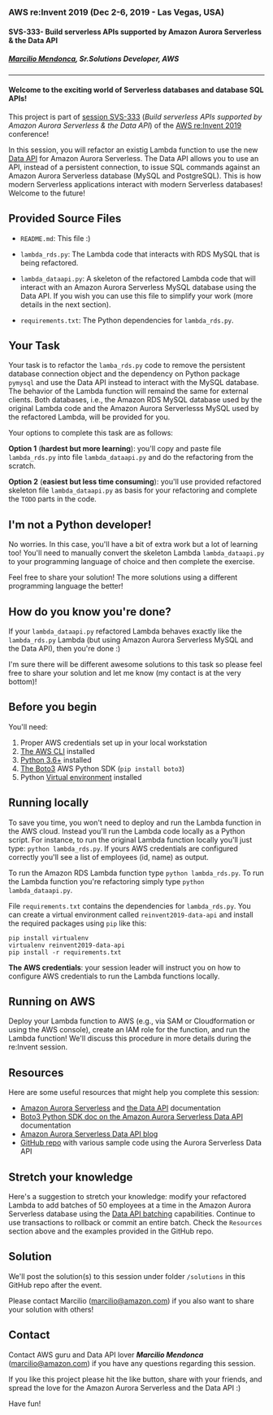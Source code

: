 


### AWS re:Invent 2019 (Dec 2-6, 2019 - Las Vegas, USA)
#### SVS-333- Build serverless APIs supported by Amazon Aurora Serverless & the Data API
##### [Marcilio Mendonca](https://www.linkedin.com/in/marcilio/), Sr.Solutions Developer, AWS

---

#### Welcome to the exciting world of Serverless databases and database SQL APIs!

This project is part of [session SVS-333](https://www.portal.reinvent.awsevents.com/connect/sessionDetail.ww?SESSION_ID=98051&tclass=popup&csrftkn=EP5T-MDKK-9YSA-VZ2O-Y181-V0LU-K0RP-JEL6) (_Build serverless APIs supported by Amazon Aurora Serverless & the Data API_) of the [AWS re:Invent 2019](https://reinvent.awsevents.com/schedule/) conference!

In this session, you will refactor an existig Lambda function to use the new [Data API](https://docs.aws.amazon.com/AmazonRDS/latest/AuroraUserGuide/data-api.html) for Amazon Aurora Serverless. The Data API allows you to use an API, instead of a persistent connection, to issue SQL commands against an Amazon Aurora Serverless database (MySQL and PostgreSQL). This is how modern Serverless applications interact with modern Serverless databases! Welcome to the future!

## Provided Source Files

* `README.md`: This file :)

* `lambda_rds.py`: The Lambda code that interacts with RDS MySQL that is being refactored.

* `lambda_dataapi.py`: A skeleton of the refactored Lambda code that will interact with an Amazon Aurora Serverless MySQL database using the Data API. If you wish you can use this file to simplify your work (more details in the next section).

* `requirements.txt`: The Python dependencies for `lambda_rds.py`.

## Your Task

Your task is to refactor the `lamba_rds.py` code to remove the persistent database connection object and the dependency on Python package `pymysql` and use the Data API instead to interact with the MySQL database. The behavior of the Lambda function will remaind the same for external clients. Both databases, i.e., the Amazon RDS MySQL database used by the original Lambda code and the Amazon Aurora Serverlesss MySQL used by the refactored Lambda, will be provided for you.

Your options to complete this task are as follows:

**Option 1** (__hardest but more learning__): you'll copy and paste file `lambda_rds.py` into file `lambda_dataapi.py` and do the refactoring from the scratch.

**Option 2** (__easiest but less time consuming__): you'll use provided refactored skeleton file `lambda_dataapi.py` as basis for your refactoring and complete the `TODO` parts in the code.

## I'm not a Python developer!

No worries. In this case, you'll have a bit of extra work but a lot of learning too! You'll need to manually convert the skeleton Lambda `lambda_dataapi.py` to your programming language of choice and then complete the exercise.

Feel free to share your solution! The more solutions using a different programming language the better!

## How do you know you're done?

If your `lambda_dataapi.py` refactored Lambda behaves exactly like the `lambda_rds.py` Lambda (but using Amazon Aurora Serverless MySQL and the Data API), then you're done :)

I'm sure there will be different awesome solutions to this task so please feel free to share your solution and let me know (my contact is at the very bottom)!

## Before you begin

You'll need:

1. Proper AWS credentials set up in your local workstation
2. [The AWS CLI](https://aws.amazon.com/cli/) installed
3. [Python 3.6+](https://www.python.org/downloads/) installed
4. [The Boto3](https://aws.amazon.com/sdk-for-python/) AWS Python SDK (`pip install boto3`)
5. Python [Virtual environment](https://virtualenv.pypa.io/en/stable/installation/) installed

## Running locally

To save you time, you won't need to deploy and run the Lambda function in the AWS cloud. Instead you'll run the Lambda code locally as a Python script. For instance, to run the original
Lambda function locally you'll just type: `python lambda_rds.py`. If yours AWS credentials are configured correctly you'll see a list of employees (id, name) as output.

To run the Amazon RDS Lambda function type `python lambda_rds.py`.
To run the Lambda function you're refactoring simply type `python lambda_dataapi.py`.

File `requirements.txt` contains the dependencies for `lambda_rds.py`. You can create a virtual environment called `reinvent2019-data-api` and install the required packages using `pip` like this:

```
pip install virtualenv
virtualenv reinvent2019-data-api
pip install -r requirements.txt
```

__The AWS credentials__: your session leader will instruct you on how to configure AWS credentials to run the Lambda functions locally.

## Running on AWS

Deploy your Lambda function to AWS (e.g., via SAM or Cloudformation or using the AWS console), create an IAM role for the function, and run the Lambda function! We'll discuss this procedure in more details during the re:Invent session.

## Resources

Here are some useful resources that might help you complete this session:

* [Amazon Aurora Serverless](https://docs.aws.amazon.com/AmazonRDS/latest/AuroraUserGuide/aurora-serverless.how-it-works.html) and [the Data API](https://docs.aws.amazon.com/AmazonRDS/latest/AuroraUserGuide/data-api.html) documentation
* [Boto3 Python SDK doc on the Amazon Aurora Serverless Data API](https://boto3.amazonaws.com/v1/documentation/api/latest/reference/services/rds-data.html) documentation
* [Amazon Aurora Serverless Data API blog](https://aws.amazon.com/blogs/database/using-the-data-api-to-interact-with-an-amazon-aurora-serverless-mysql-database/)
* [GitHub repo](https://github.com/aws-samples/aws-aurora-serverless-data-api-sam/blob/master/examples/dataapi_examples.py) with various sample code using the Aurora Serverless Data API

## Stretch your knowledge

Here's a suggestion to stretch your knowledge: modify your refactored Lambda to add batches of 50 employees at a time in the Amazon Aurora Serverless database using the [Data API batching](https://boto3.amazonaws.com/v1/documentation/api/latest/reference/services/rds-data.html#RDSDataService.Client.batch_execute_statement) capabilities. Continue to use transactions to rollback or commit an entire batch. Check the `Resources` section above and the examples provided in the GitHub repo.

## Solution

We'll post the solution(s) to this session under folder `/solutions` in this GitHub repo after the event.

Please contact Marcilio (marcilio@amazon.com) if you also want to share your solution with others! 

## Contact

Contact AWS guru and Data API lover ___Marcilio Mendonca___ (marcilio@amazon.com) if you have any questions regarding this session.

If you like this project please hit the like button, share with your friends, and spread the love for the Amazon Aurora Serverless and the Data API :)

Have fun!

